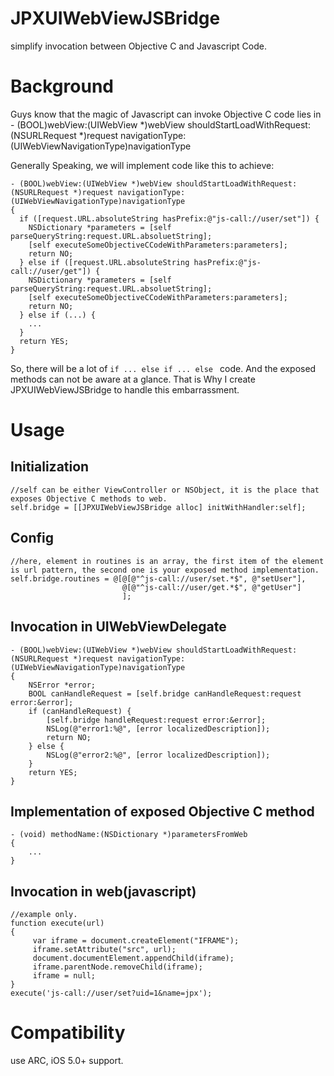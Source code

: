 # JPXUIWebViewJSBridge
simplify invocation between Objective C and Javascript Code.

# Background
Guys know that the magic of Javascript can invoke Objective C code lies in
     - (BOOL)webView:(UIWebView *)webView shouldStartLoadWithRequest:(NSURLRequest *)request navigationType:(UIWebViewNavigationType)navigationType

Generally Speaking, we will implement code like this to achieve:

    - (BOOL)webView:(UIWebView *)webView shouldStartLoadWithRequest:(NSURLRequest *)request navigationType:(UIWebViewNavigationType)navigationType
    {
      if ([request.URL.absoluteString hasPrefix:@"js-call://user/set"]) {
        NSDictionary *parameters = [self parseQueryString:request.URL.absoluetString];
        [self executeSomeObjectiveCCodeWithParameters:parameters];
        return NO;
      } else if ([request.URL.absoluteString hasPrefix:@"js-call://user/get"]) {
        NSDictionary *parameters = [self parseQueryString:request.URL.absoluetString];
        [self executeSomeObjectiveCCodeWithParameters:parameters];
        return NO;
      } else if (...) {
        ...
      }
      return YES;
    }

So, there will be a lot of ```if ... else if ... else ``` code. And the exposed methods can not be aware at a glance.
That is Why I create JPXUIWebViewJSBridge to handle this embarrassment.
# Usage
Initialization
-----------------

    //self can be either ViewController or NSObject, it is the place that exposes Objective C methods to web.
    self.bridge = [[JPXUIWebViewJSBridge alloc] initWithHandler:self];


Config
--------
    //here, element in routines is an array, the first item of the element is url pattern, the second one is your exposed method implementation.
    self.bridge.routines = @[@[@"^js-call://user/set.*$", @"setUser"],
                             @[@"^js-call://user/get.*$", @"getUser"]
                             ];


Invocation in UIWebViewDelegate
---------------------------------

    - (BOOL)webView:(UIWebView *)webView shouldStartLoadWithRequest:(NSURLRequest *)request navigationType:(UIWebViewNavigationType)navigationType
    {
        NSError *error;
        BOOL canHandleRequest = [self.bridge canHandleRequest:request error:&error];
        if (canHandleRequest) {
            [self.bridge handleRequest:request error:&error];
            NSLog(@"error1:%@", [error localizedDescription]);
            return NO;
        } else {
            NSLog(@"error2:%@", [error localizedDescription]);
        }
        return YES;
    }

Implementation of exposed Objective C method
---------------------------------------------

    - (void) methodName:(NSDictionary *)parametersFromWeb
    {
        ...
    }

Invocation in web(javascript)
---------------------------------
    //example only.
    function execute(url)
    {
         var iframe = document.createElement("IFRAME");
         iframe.setAttribute("src", url);
         document.documentElement.appendChild(iframe);
         iframe.parentNode.removeChild(iframe);
         iframe = null;
    }
    execute('js-call://user/set?uid=1&name=jpx');

# Compatibility
use ARC, iOS 5.0+ support.
